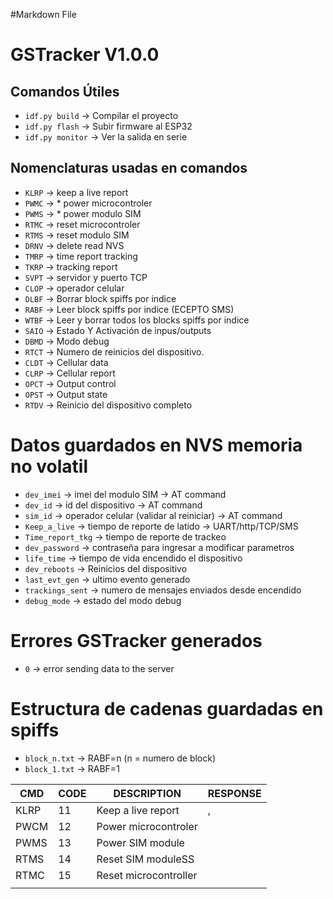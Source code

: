 #Markdown File

# GSTracker V1.0.0

## Comandos Útiles
- `idf.py build` → Compilar el proyecto
- `idf.py flash` → Subir firmware al ESP32
- `idf.py monitor` → Ver la salida en serie

## Nomenclaturas usadas en comandos
- `KLRP` → keep a live report
- `PWMC` → * power microcontroler
- `PWMS` → * power modulo SIM
- `RTMC` → reset microcontroler
- `RTMS` → reset modulo SIM
- `DRNV` → delete read NVS
- `TMRP` → time report tracking
- `TKRP` → tracking report
- `SVPT` → servidor y puerto TCP
- `CLOP` → operador celular
- `DLBF` → Borrar block spiffs por indice
- `RABF` → Leer block spiffs por indice (ECEPTO SMS)
- `WTBF` → Leer y borrar todos los blocks spiffs por indice
- `SAIO` → Estado Y Activación de inpus/outputs
- `DBMD` → Modo debug
- `RTCT` → Numero de reinicios del dispositivo.
- `CLDT` → Cellular data
- `CLRP` → Cellular report 
- `OPCT` → Output control
- `OPST` → Output state
- `RTDV` → Reinicio del dispositivo completo

# Datos guardados en NVS memoria no volatil
- `dev_imei` → imei del modulo SIM → AT command
- `dev_id` → id del dispositivo → AT command
- `sim_id` → operador celular (validar al reiniciar) → AT command
- `Keep_a_live` → tiempo de reporte de latido → UART/http/TCP/SMS
- `Time_report_tkg` → tiempo de reporte de trackeo 
- `dev_password` → contraseña para ingresar a modificar parametros
- `life_time` → tiempo de vida encendido el dispositivo
- `dev_reboots` → Reinicios del dispositivo
- `last_evt_gen` → ultimo evento generado
- `trackings_sent` → numero de mensajes enviados desde encendido
- `debug_mode` → estado del modo debug

# Errores GSTracker generados
- `0` → error sending data to the server

# Estructura de cadenas guardadas en spiffs

- `block_n.txt` →  RABF=n (n = numero de block)
- `block_1.txt` →  RABF=1

| CMD          | CODE         | DESCRIPTION                     | RESPONSE            |
|--------------|--------------|---------------------------------|---------------------|
| KLRP         | 11           | Keep a live report              | <HEAD>,<IMEI>       |
| PWCM         | 12           | Power microcontroler            |                     |
| PWMS         | 13           | Power SIM module                |                     |
| RTMS         | 14           | Reset SIM moduleSS              |                     |
| RTMC         | 15           | Reset microcontroller           |                     |
|              |